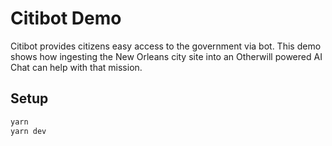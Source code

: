 # Citibot Demo

Citibot provides citizens easy access to the government via bot. This demo shows how ingesting the New Orleans city site into an Otherwill powered AI Chat can help with that mission.

## Setup

```sh
yarn
yarn dev
```

